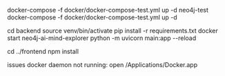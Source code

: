 docker-compose -f docker/docker-compose-test.yml up -d neo4j-test      
docker-compose -f docker/docker-compose-test.yml up -d  

cd backend
source venv/bin/activate
pip install -r requirements.txt
docker start neo4j-ai-mind-explorer 
python -m uvicorn main:app --reload

cd ../frontend
npm install 


issues
docker daemon not running:  open /Applications/Docker.app